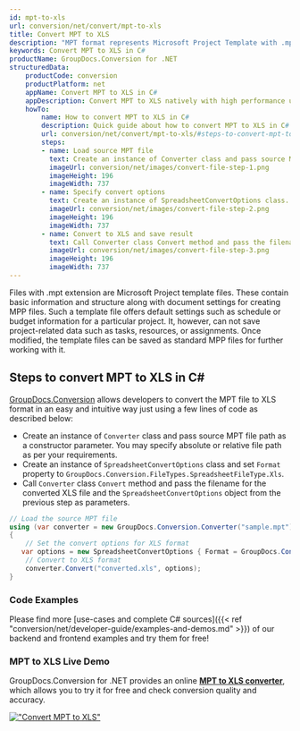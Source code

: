 ```yaml
---
id: mpt-to-xls
url: conversion/net/convert/mpt-to-xls
title: Convert MPT to XLS
description: "MPT format represents Microsoft Project Template with .mpt extension. Learn how to convert MPT to XLS file programmatically in C# language using GroupDocs.Conversion for .NET library."
keywords: Convert MPT to XLS in C#
productName: GroupDocs.Conversion for .NET
structuredData:
    productCode: conversion
    productPlatform: net
    appName: Convert MPT to XLS in C#
    appDescription: Convert MPT to XLS natively with high performance using C# language and server side GroupDocs.Conversion for .NET APIs, without the use of any software like Microsoft or Open Office.
    howTo:
        name: How to convert MPT to XLS in C# 
        description: Quick guide about how to convert MPT to XLS in C# with high performance and accuracy.
        url: conversion/net/convert/mpt-to-xls/#steps-to-convert-mpt-to-xls-in-c
        steps:
        - name: Load source MPT file 
          text: Create an instance of Converter class and pass source MPT file path as a constructor parameter. You may specify absolute or relative file path as per your requirements. 
          imageUrl: conversion/net/images/convert-file-step-1.png
          imageHeight: 196
          imageWidth: 737
        - name: Specify convert options 
          text: Create an instance of SpreadsheetConvertOptions class.
          imageUrl: conversion/net/images/convert-file-step-2.png
          imageHeight: 196
          imageWidth: 737
        - name: Convert to XLS and save result 
          text: Call Converter class Convert method and pass the filename for the converted HTML file and the SpreadsheetConvertOptions object from the previous step as parameters.
          imageUrl: conversion/net/images/convert-file-step-3.png
          imageHeight: 196
          imageWidth: 737
---
```


Files with .mpt extension are Microsoft Project template files. These contain basic information and structure along with document settings for creating MPP files. Such a template file offers default settings such as schedule or budget information for a particular project. It, however, can not save project-related data such as tasks, resources, or assignments. Once modified, the template files can be saved as standard MPP files for further working with it.

## Steps to convert MPT to XLS in C#

[GroupDocs.Conversion](https://products.groupdocs.com/conversion/net) allows developers to convert the MPT file to XLS format in an easy and intuitive way just using a few lines of code as described below:

* Create an instance of `Converter` class and pass source MPT file path as a constructor parameter. You may specify absolute or relative file path as per your requirements. 
* Create an instance of `SpreadsheetConvertOptions` class and set `Format` property to `GroupDocs.Conversion.FileTypes.SpreadsheetFileType.Xls`.
* Call `Converter` class `Convert` method and pass the filename for the converted XLS file and the `SpreadsheetConvertOptions` object from the previous step as parameters.

```csharp
// Load the source MPT file
using (var converter = new GroupDocs.Conversion.Converter("sample.mpt"))
{
    // Set the convert options for XLS format
   var options = new SpreadsheetConvertOptions { Format = GroupDocs.Conversion.FileTypes.SpreadsheetFileType.Xls };
    // Convert to XLS format
    converter.Convert("converted.xls", options);
}
```

### Code Examples

Please find more [use-cases and complete C# sources]({{< ref "conversion/net/developer-guide/examples-and-demos.md" >}}) of our backend and frontend examples and try them for free!

### MPT to XLS Live Demo

GroupDocs.Conversion for .NET provides an online [**MPT to XLS converter**](https://products.groupdocs.app/conversion/mpt-to-xls), which allows you to try it for free and check conversion quality and accuracy.

[!["Convert MPT to XLS"](conversion/net/images/convert-to-xls/convert-mpt-to-xls.png)](https://products.groupdocs.app/conversion/mpt-to-xls)